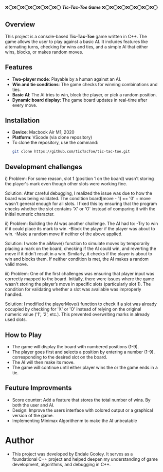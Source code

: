   ❌⭕️❌⭕️❌⭕️❌⭕️❌⭕️❌⭕️❌⭕️ ***Tic-Tac-Toe Game*** ❌⭕️❌⭕️❌⭕️❌⭕️❌⭕️❌⭕️❌⭕️

## Overview
This project is a console-based **Tic-Tac-Toe** game written in C++. The game allows the user to play against a basic AI. It includes features like alternating turns, checking for wins and ties, and a simple AI that either wins, blocks, or makes random moves.

## Features
- **Two-player mode**: Playable by a human against an AI.
- **Win and tie conditions**: The game checks for winning combinations and ties.
- **Basic AI**: The AI tries to win, block the player, or pick a random position.
- **Dynamic board display**: The game board updates in real-time after every move.

## Installation
- **Device**: Macbook Air M1, 2020
- **Platform**: VScode (via clone repository)
- To clone the repository, use the command:
  ```bash
  git clone https://github.com/ticTacToe/tic-tac-toe.git

## Development challenges
i) 
Problem:
 For some reason, slot 1 (position 1 on the board) wasn't storing the player's mark even though other slots were working fine.

Solution: After careful debugging, I realized the issue was due to how the board was being validated. The condition board[move - 1] == '0' + move wasn't general enough for all slots. I fixed this by ensuring that the program checks whether the slot contains 'X' or 'O' instead of comparing it with the initial numeric character.

ii) 
Problem: 
Building the AI was another challenge. The AI had to:
-Try to win if it could place its mark to win.
-Block the player if the player was about to win.
-Make a random move if neither of the above applied.

Solution: I wrote the aiMove() function to simulate moves by temporarily placing a mark on the board, checking if the AI could win, and reverting the move if it didn't result in a win. Similarly, it checks if the player is about to win and blocks them. If neither condition is met, the AI makes a random valid move.

iii)
Problem:
 One of the first challenges was ensuring that player input was correctly mapped to the board. Initially, there were issues where the game wasn't storing the player’s move in specific slots (particularly slot 1). The condition for validating whether a slot was available was improperly handled.

Solution: I modified the playerMove() function to check if a slot was already occupied by checking for 'X' or 'O' instead of relying on the original numeric value ('1', '2', etc.). This prevented overwriting marks in already used slots.

## How to Play
- The game will display the board with numbered positions (1-9).
- The player goes first and selects a position by entering a number (1-9). corresponding to the desired slot on the board.
- The AI will then make its move.
- The game will continue until either player wins the or the game ends in a tie.

## Feuture Improvments
- Score counter: Add a feature that stores the total number of wins. By both the user and AI.
- Design: Improve the users interface with colored output or a graphical version of the game.
- Implementing Minimax Algorithenm to make the AI unbeatable

# Author 
- This project was developed by Endale Gooley. It serves as a foundational C++ project and helped deepen my understanding of game development, algorithms, and debugging in C++.
